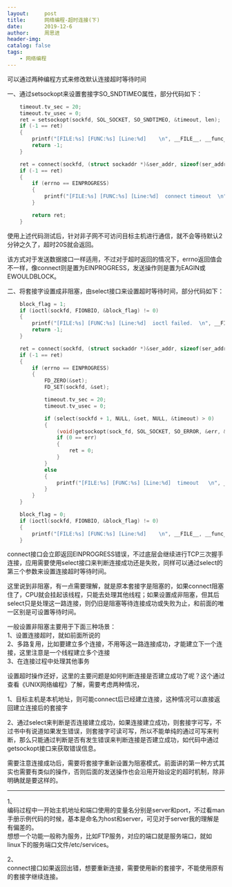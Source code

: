 ```yaml
---
layout:     post
title:      网络编程-超时连接(下)
date:       2019-12-6
author:     周思进
header-img:	
catalog: false
tags:
    - 网络编程
---
```


可以通过两种编程方式来修改默认连接超时等待时间

一、通过setsockopt来设置套接字SO_SNDTIMEO属性，部分代码如下：

```C
	timeout.tv_sec = 20;
	timeout.tv_usec = 0;
	ret = setsockopt(sockfd, SOL_SOCKET, SO_SNDTIMEO, &timeout, len);
	if (-1 == ret)
	{
		printf("[FILE:%s] [FUNC:%s] [Line:%d]    \n", __FILE__, __func__, __LINE__ );
		return -1;
	}

	ret = connect(sockfd, (struct sockaddr *)&ser_addr, sizeof(ser_addr));
	if (-1 == ret)
	{
		if (errno == EINPROGRESS)
		{
			printf("[FILE:%s] [FUNC:%s] [Line:%d]  connect timeout  \n", __FILE__, __func__, __LINE__ );
		}

		return ret;
	}
```

使用上述代码测试后，针对非子网不可访问目标主机进行通信，就不会等待默认2分钟之久了，超时20S就会返回。

该方式对于发送数据接口一样适用，不过对于超时返回的情况下，errno返回值会不一样，像connect则是置为EINPROGRESS，发送操作则是置为EAGIN或EWOULDBLOCK。


二、将套接字设置成非阻塞，由select接口来设置超时等待时间，部分代码如下：

```C
	block_flag = 1;
	if (ioctl(sockfd, FIONBIO, &block_flag) != 0)
	{
		printf("[FILE:%s] [FUNC:%s] [Line:%d]  ioctl failed.  \n", __FILE__, __func__, __LINE__ );
		return -1;
	}

	ret = connect(sockfd, (struct sockaddr *)&ser_addr, sizeof(ser_addr));
	if (-1 == ret)
	{
		if (errno == EINPROGRESS)
		{
			FD_ZERO(&set);
			FD_SET(sockfd, &set);

			timeout.tv_sec = 20;
			timeout.tv_usec = 0;

			if (select(sockfd + 1, NULL, &set, NULL, &timeout) > 0)
			{
				(void)getsockopt(sock_fd, SOL_SOCKET, SO_ERROR, &err, &len);
				if (0 == err)
				{
					ret = 0;
				}
			}
			else
			{
				printf("[FILE:%s] [FUNC:%s] [Line:%d]  timeout   \n", __FILE__, __func__, __LINE__ );
			}
		}
	}

	block_flag = 0;
	if (ioctl(sockfd, FIONBIO, &block_flag) != 0)
	{
		printf("[FILE:%s] [FUNC:%s] [Line:%d]    \n", __FILE__, __func__, __LINE__ );
	}

```


connect接口会立即返回EINPROGRESS错误，不过底层会继续进行TCP三次握手连接，应用需要使用select接口来判断连接成功还是失败，同样可以通过select的第三个参数来设置连接超时等待时间。

这里说到非阻塞，有一点需要理解，就是原本套接字是阻塞的，如果connect阻塞住了，CPU就会挂起该线程，只能去处理其他线程；如果设置成非阻塞，但其后select只是处理这一路连接，则仍旧是阻塞等待连接成功或失败为止，和前面的唯一区别是可设置等待时间。

一般设置非阻塞主要用于下面三种场景：  
1、设置连接超时，就如前面所说的  
2、多路复用，比如要建立多个连接，不用等这一路连接成功，才能建立下一个连接，这里注意是一个线程建立多个连接  
3、在连接过程中处理其他事务

设置超时操作还好，这里的主要问题是如何判断连接是否建立成功了呢？这个通过查看《UNIX网络编程》了解，需要考虑两种情况，  

1、目标主机是本机地址，则可能connect后已经建立连接，这种情况可以直接返回建立连接后的套接字  

2、通过select来判断是否连接建立成功，如果连接建立成功，则套接字可写，不过书中有说道如果发生错误，则套接字可读可写，所以不能单纯的通过可写来判断，那么只能通过判断是否有发生错误来判断连接是否建立成功，如代码中通过getsockopt接口来获取错误信息。

需要注意连接成功后，需要将套接字重新设置为阻塞模式。前面讲的第一种方式其实也需要有类似的操作，否则后面的发送操作也会沿用开始设定的超时机制，除非明确就是要这样的。



---


1、  
编码过程中一开始主机地址和端口使用的变量名分别是server和port，不过看man手册示例代码的时候，基本是命名为host和server，可见对于server我的理解是有偏差的。  
想想一个功能一般称为服务，比如FTP服务，对应的端口就是服务端口，就如linux下的服务端口文件/etc/services。


2、  
connect接口如果返回出错，想要重新连接，需要使用新的套接字，不能使用原有的套接字继续连接。
